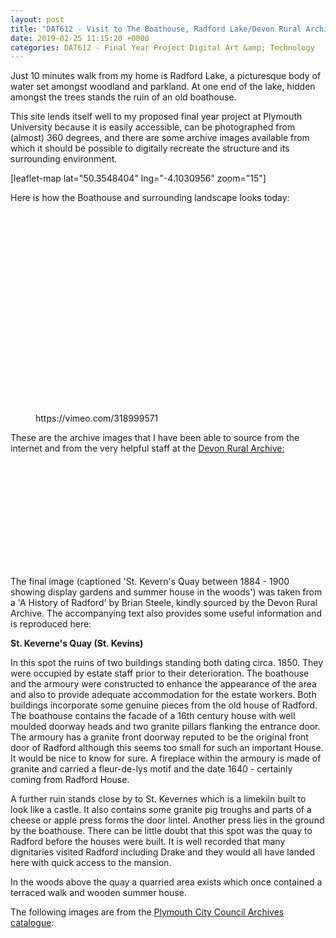 ```yaml
---
layout: post
title: "DAT612 - Visit to The Boathouse, Radford Lake/Devon Rural Archive"
date: 2019-02-25 11:15:20 +0000
categories: DAT612 - Final Year Project Digital Art &amp; Technology
---
```


<!-- wp:paragraph -->
<p>Just 10 minutes walk from my home is Radford Lake, a picturesque body of water set amongst woodland and parkland. At one end of the lake, hidden amongst the trees stands the ruin of an old boathouse.</p>
<!-- /wp:paragraph -->

<!-- wp:paragraph -->
<p>This site lends itself well to my proposed final year project at Plymouth University because it is easily accessible, can be photographed from (almost) 360 degrees, and there are some archive images available from which it should be possible to digitally recreate the structure and its surrounding environment.</p>
<!-- /wp:paragraph -->

<!-- wp:shortcode -->
[leaflet-map lat="50.3548404" lng="-4.1030956" zoom="15"]
<!-- /wp:shortcode -->

<!-- wp:paragraph -->
<p>Here is how the Boathouse and surrounding landscape looks today:</p>
<!-- /wp:paragraph -->

<!-- wp:gallery {"linkTo":"media"} -->
<figure class="wp-block-gallery has-nested-images columns-default is-cropped"><!-- wp:image {"id":1098,"sizeSlug":"large","linkDestination":"media"} -->
<figure class="wp-block-image size-large"><a href="https://www.circleseven.co.uk/wp-content/uploads/2023/06/boathouse-radford-lake-present-day_46261898525_o-scaled.jpg"><img src="https://www.circleseven.co.uk/wp-content/uploads/2023/06/boathouse-radford-lake-present-day_46261898525_o-1024x768.jpg" alt="" class="wp-image-1098"/></a></figure>
<!-- /wp:image -->

<!-- wp:image {"id":1121,"sizeSlug":"large","linkDestination":"media"} -->
<figure class="wp-block-image size-large"><a href="https://www.circleseven.co.uk/wp-content/uploads/2023/06/boathouse-radford-lake-present-day_32234306697_o-scaled.jpg"><img src="https://www.circleseven.co.uk/wp-content/uploads/2023/06/boathouse-radford-lake-present-day_32234306697_o-768x1024.jpg" alt="" class="wp-image-1121"/></a></figure>
<!-- /wp:image -->

<!-- wp:image {"id":1120,"sizeSlug":"large","linkDestination":"media"} -->
<figure class="wp-block-image size-large"><a href="https://www.circleseven.co.uk/wp-content/uploads/2023/06/boathouse-radford-lake-present-day_46261902085_o-scaled.jpg"><img src="https://www.circleseven.co.uk/wp-content/uploads/2023/06/boathouse-radford-lake-present-day_46261902085_o-scaled.jpg" alt="" class="wp-image-1120"/></a></figure>
<!-- /wp:image -->

<!-- wp:image {"id":1118,"sizeSlug":"large","linkDestination":"media"} -->
<figure class="wp-block-image size-large"><a href="https://www.circleseven.co.uk/wp-content/uploads/2023/06/boathouse-radford-lake-present-day_46452683684_o-scaled.jpg"><img src="https://www.circleseven.co.uk/wp-content/uploads/2023/06/boathouse-radford-lake-present-day_46452683684_o-768x1024.jpg" alt="" class="wp-image-1118"/></a></figure>
<!-- /wp:image -->

<!-- wp:image {"id":1119,"sizeSlug":"large","linkDestination":"media"} -->
<figure class="wp-block-image size-large"><a href="https://www.circleseven.co.uk/wp-content/uploads/2023/06/boathouse-radford-lake-present-day_32234307697_o-scaled.jpg"><img src="https://www.circleseven.co.uk/wp-content/uploads/2023/06/boathouse-radford-lake-present-day_32234307697_o-scaled.jpg" alt="" class="wp-image-1119"/></a></figure>
<!-- /wp:image -->

<!-- wp:image {"id":1117,"sizeSlug":"large","linkDestination":"media"} -->
<figure class="wp-block-image size-large"><a href="https://www.circleseven.co.uk/wp-content/uploads/2023/06/boathouse-radford-lake-present-day_46261901585_o-scaled.jpg"><img src="https://www.circleseven.co.uk/wp-content/uploads/2023/06/boathouse-radford-lake-present-day_46261901585_o-1024x768.jpg" alt="" class="wp-image-1117"/></a></figure>
<!-- /wp:image -->

<!-- wp:image {"id":1116,"sizeSlug":"large","linkDestination":"media"} -->
<figure class="wp-block-image size-large"><a href="https://www.circleseven.co.uk/wp-content/uploads/2023/06/boathouse-radford-lake-present-day_32234307117_o-scaled.jpg"><img src="https://www.circleseven.co.uk/wp-content/uploads/2023/06/boathouse-radford-lake-present-day_32234307117_o-scaled.jpg" alt="" class="wp-image-1116"/></a></figure>
<!-- /wp:image -->

<!-- wp:image {"id":1115,"sizeSlug":"large","linkDestination":"media"} -->
<figure class="wp-block-image size-large"><a href="https://www.circleseven.co.uk/wp-content/uploads/2023/06/boathouse-radford-lake-present-day_46261901235_o.jpg"><img src="https://www.circleseven.co.uk/wp-content/uploads/2023/06/boathouse-radford-lake-present-day_46261901235_o.jpg" alt="" class="wp-image-1115"/></a></figure>
<!-- /wp:image -->

<!-- wp:image {"id":1114,"sizeSlug":"large","linkDestination":"media"} -->
<figure class="wp-block-image size-large"><a href="https://www.circleseven.co.uk/wp-content/uploads/2023/06/boathouse-radford-lake-present-day_46261901355_o-scaled.jpg"><img src="https://www.circleseven.co.uk/wp-content/uploads/2023/06/boathouse-radford-lake-present-day_46261901355_o-768x1024.jpg" alt="" class="wp-image-1114"/></a></figure>
<!-- /wp:image -->

<!-- wp:image {"id":1113,"sizeSlug":"large","linkDestination":"media"} -->
<figure class="wp-block-image size-large"><a href="https://www.circleseven.co.uk/wp-content/uploads/2023/06/boathouse-radford-lake-present-day_32234305677_o-scaled.jpg"><img src="https://www.circleseven.co.uk/wp-content/uploads/2023/06/boathouse-radford-lake-present-day_32234305677_o-scaled.jpg" alt="" class="wp-image-1113"/></a></figure>
<!-- /wp:image -->

<!-- wp:image {"id":1112,"sizeSlug":"large","linkDestination":"media"} -->
<figure class="wp-block-image size-large"><a href="https://www.circleseven.co.uk/wp-content/uploads/2023/06/boathouse-radford-lake-present-day_46261901925_o-scaled.jpg"><img src="https://www.circleseven.co.uk/wp-content/uploads/2023/06/boathouse-radford-lake-present-day_46261901925_o-scaled.jpg" alt="" class="wp-image-1112"/></a></figure>
<!-- /wp:image -->

<!-- wp:image {"id":1110,"sizeSlug":"large","linkDestination":"media"} -->
<figure class="wp-block-image size-large"><a href="https://www.circleseven.co.uk/wp-content/uploads/2023/06/boathouse-radford-lake-present-day_32234307947_o.jpg"><img src="https://www.circleseven.co.uk/wp-content/uploads/2023/06/boathouse-radford-lake-present-day_32234307947_o.jpg" alt="" class="wp-image-1110"/></a></figure>
<!-- /wp:image -->

<!-- wp:image {"id":1109,"sizeSlug":"large","linkDestination":"media"} -->
<figure class="wp-block-image size-large"><a href="https://www.circleseven.co.uk/wp-content/uploads/2023/06/boathouse-radford-lake-present-day_32234306377_o-scaled.jpg"><img src="https://www.circleseven.co.uk/wp-content/uploads/2023/06/boathouse-radford-lake-present-day_32234306377_o-scaled.jpg" alt="" class="wp-image-1109"/></a></figure>
<!-- /wp:image -->

<!-- wp:image {"id":1108,"sizeSlug":"large","linkDestination":"media"} -->
<figure class="wp-block-image size-large"><a href="https://www.circleseven.co.uk/wp-content/uploads/2023/06/boathouse-radford-lake-present-day_32234306457_o-scaled.jpg"><img src="https://www.circleseven.co.uk/wp-content/uploads/2023/06/boathouse-radford-lake-present-day_32234306457_o-scaled.jpg" alt="" class="wp-image-1108"/></a></figure>
<!-- /wp:image -->

<!-- wp:image {"id":1107,"sizeSlug":"large","linkDestination":"media"} -->
<figure class="wp-block-image size-large"><a href="https://www.circleseven.co.uk/wp-content/uploads/2023/06/boathouse-radford-lake-present-day_46261901745_o-scaled.jpg"><img src="https://www.circleseven.co.uk/wp-content/uploads/2023/06/boathouse-radford-lake-present-day_46261901745_o-scaled.jpg" alt="" class="wp-image-1107"/></a></figure>
<!-- /wp:image -->

<!-- wp:image {"id":1105,"sizeSlug":"large","linkDestination":"media"} -->
<figure class="wp-block-image size-large"><a href="https://www.circleseven.co.uk/wp-content/uploads/2023/06/boathouse-radford-lake-present-day_32234305517_o.jpg"><img src="https://www.circleseven.co.uk/wp-content/uploads/2023/06/boathouse-radford-lake-present-day_32234305517_o.jpg" alt="" class="wp-image-1105"/></a></figure>
<!-- /wp:image -->

<!-- wp:image {"id":1106,"sizeSlug":"large","linkDestination":"media"} -->
<figure class="wp-block-image size-large"><a href="https://www.circleseven.co.uk/wp-content/uploads/2023/06/boathouse-radford-lake-present-day_32234306827_o-scaled.jpg"><img src="https://www.circleseven.co.uk/wp-content/uploads/2023/06/boathouse-radford-lake-present-day_32234306827_o-scaled.jpg" alt="" class="wp-image-1106"/></a></figure>
<!-- /wp:image -->

<!-- wp:image {"id":1104,"sizeSlug":"large","linkDestination":"media"} -->
<figure class="wp-block-image size-large"><a href="https://www.circleseven.co.uk/wp-content/uploads/2023/06/boathouse-radford-lake-present-day_46261899775_o-scaled.jpg"><img src="https://www.circleseven.co.uk/wp-content/uploads/2023/06/boathouse-radford-lake-present-day_46261899775_o-scaled.jpg" alt="" class="wp-image-1104"/></a></figure>
<!-- /wp:image -->

<!-- wp:image {"id":1103,"sizeSlug":"large","linkDestination":"media"} -->
<figure class="wp-block-image size-large"><a href="https://www.circleseven.co.uk/wp-content/uploads/2023/06/boathouse-radford-lake-present-day_32234306737_o-scaled.jpg"><img src="https://www.circleseven.co.uk/wp-content/uploads/2023/06/boathouse-radford-lake-present-day_32234306737_o-scaled.jpg" alt="" class="wp-image-1103"/></a></figure>
<!-- /wp:image -->

<!-- wp:image {"id":1101,"sizeSlug":"large","linkDestination":"media"} -->
<figure class="wp-block-image size-large"><a href="https://www.circleseven.co.uk/wp-content/uploads/2023/06/boathouse-radford-lake-present-day_46261900195_o-scaled.jpg"><img src="https://www.circleseven.co.uk/wp-content/uploads/2023/06/boathouse-radford-lake-present-day_46261900195_o-1024x768.jpg" alt="" class="wp-image-1101"/></a></figure>
<!-- /wp:image -->

<!-- wp:image {"id":1102,"sizeSlug":"large","linkDestination":"media"} -->
<figure class="wp-block-image size-large"><a href="https://www.circleseven.co.uk/wp-content/uploads/2023/06/boathouse-radford-lake-present-day_32234307447_o-scaled.jpg"><img src="https://www.circleseven.co.uk/wp-content/uploads/2023/06/boathouse-radford-lake-present-day_32234307447_o-1024x768.jpg" alt="" class="wp-image-1102"/></a></figure>
<!-- /wp:image -->

<!-- wp:image {"id":1100,"sizeSlug":"large","linkDestination":"media"} -->
<figure class="wp-block-image size-large"><a href="https://www.circleseven.co.uk/wp-content/uploads/2023/06/boathouse-radford-lake-present-day_32234307377_o-scaled.jpg"><img src="https://www.circleseven.co.uk/wp-content/uploads/2023/06/boathouse-radford-lake-present-day_32234307377_o-1024x768.jpg" alt="" class="wp-image-1100"/></a></figure>
<!-- /wp:image -->

<!-- wp:image {"id":1099,"sizeSlug":"large","linkDestination":"media"} -->
<figure class="wp-block-image size-large"><a href="https://www.circleseven.co.uk/wp-content/uploads/2023/06/boathouse-radford-lake-present-day_32234307827_o-scaled.jpg"><img src="https://www.circleseven.co.uk/wp-content/uploads/2023/06/boathouse-radford-lake-present-day_32234307827_o-768x1024.jpg" alt="" class="wp-image-1099"/></a></figure>
<!-- /wp:image --></figure>
<!-- /wp:gallery -->

<!-- wp:embed {"url":"https://vimeo.com/318999571","type":"video","providerNameSlug":"vimeo","responsive":true,"className":"wp-embed-aspect-9-16 wp-has-aspect-ratio"} -->
<figure class="wp-block-embed is-type-video is-provider-vimeo wp-block-embed-vimeo wp-embed-aspect-9-16 wp-has-aspect-ratio"><div class="wp-block-embed__wrapper">
https://vimeo.com/318999571
</div></figure>
<!-- /wp:embed -->

<!-- wp:paragraph -->
<p>These are the archive images that I have been able to source from the internet and from the very helpful staff at the <a href="http://www.devonruralarchive.com/" target="_blank" rel="noreferrer noopener">Devon Rural Archive:</a></p>
<!-- /wp:paragraph -->

<!-- wp:gallery {"linkTo":"media"} -->
<figure class="wp-block-gallery has-nested-images columns-default is-cropped"><!-- wp:image {"id":1132,"sizeSlug":"large","linkDestination":"media"} -->
<figure class="wp-block-image size-large"><a href="https://www.circleseven.co.uk/wp-content/uploads/2023/06/boathouse-radford-lake-archived_32234376137_o.png"><img src="https://www.circleseven.co.uk/wp-content/uploads/2023/06/boathouse-radford-lake-archived_32234376137_o.png" alt="" class="wp-image-1132"/></a></figure>
<!-- /wp:image -->

<!-- wp:image {"id":1125,"sizeSlug":"large","linkDestination":"media"} -->
<figure class="wp-block-image size-large"><a href="https://www.circleseven.co.uk/wp-content/uploads/2023/06/boathouse-radford-lake-archived_32234376247_o.jpg"><img src="https://www.circleseven.co.uk/wp-content/uploads/2023/06/boathouse-radford-lake-archived_32234376247_o.jpg" alt="" class="wp-image-1125"/></a></figure>
<!-- /wp:image -->

<!-- wp:image {"id":1129,"sizeSlug":"large","linkDestination":"media"} -->
<figure class="wp-block-image size-large"><a href="https://www.circleseven.co.uk/wp-content/uploads/2023/06/boathouse-radford-lake-archived_32234376327_o.jpg"><img src="https://www.circleseven.co.uk/wp-content/uploads/2023/06/boathouse-radford-lake-archived_32234376327_o-1024x646.jpg" alt="" class="wp-image-1129"/></a></figure>
<!-- /wp:image -->

<!-- wp:image {"id":1133,"sizeSlug":"large","linkDestination":"media"} -->
<figure class="wp-block-image size-large"><a href="https://www.circleseven.co.uk/wp-content/uploads/2023/06/boathouse-radford-lake-archived_32234376337_o.png"><img src="https://www.circleseven.co.uk/wp-content/uploads/2023/06/boathouse-radford-lake-archived_32234376337_o.png" alt="" class="wp-image-1133"/></a></figure>
<!-- /wp:image -->

<!-- wp:image {"id":1126,"sizeSlug":"large","linkDestination":"media"} -->
<figure class="wp-block-image size-large"><a href="https://www.circleseven.co.uk/wp-content/uploads/2023/06/boathouse-radford-lake-archived_32234376407_o.jpg"><img src="https://www.circleseven.co.uk/wp-content/uploads/2023/06/boathouse-radford-lake-archived_32234376407_o-1024x665.jpg" alt="" class="wp-image-1126"/></a></figure>
<!-- /wp:image -->

<!-- wp:image {"id":1123,"sizeSlug":"large","linkDestination":"media"} -->
<figure class="wp-block-image size-large"><a href="https://www.circleseven.co.uk/wp-content/uploads/2023/06/boathouse-radford-lake-archived_32234376417_o.jpg"><img src="https://www.circleseven.co.uk/wp-content/uploads/2023/06/boathouse-radford-lake-archived_32234376417_o.jpg" alt="" class="wp-image-1123"/></a></figure>
<!-- /wp:image -->

<!-- wp:image {"id":1124,"sizeSlug":"large","linkDestination":"media"} -->
<figure class="wp-block-image size-large"><a href="https://www.circleseven.co.uk/wp-content/uploads/2023/06/boathouse-radford-lake-archived_32234376497_o.jpg"><img src="https://www.circleseven.co.uk/wp-content/uploads/2023/06/boathouse-radford-lake-archived_32234376497_o.jpg" alt="" class="wp-image-1124"/></a></figure>
<!-- /wp:image -->

<!-- wp:image {"id":1127,"sizeSlug":"large","linkDestination":"media"} -->
<figure class="wp-block-image size-large"><a href="https://www.circleseven.co.uk/wp-content/uploads/2023/06/boathouse-radford-lake-archived_32234376597_o.jpg"><img src="https://www.circleseven.co.uk/wp-content/uploads/2023/06/boathouse-radford-lake-archived_32234376597_o.jpg" alt="" class="wp-image-1127"/></a></figure>
<!-- /wp:image -->

<!-- wp:image {"id":1134,"sizeSlug":"large","linkDestination":"media"} -->
<figure class="wp-block-image size-large"><a href="https://www.circleseven.co.uk/wp-content/uploads/2023/06/boathouse-radford-lake-archived_47124204942_o-scaled.jpg"><img src="https://www.circleseven.co.uk/wp-content/uploads/2023/06/boathouse-radford-lake-archived_47124204942_o-1024x768.jpg" alt="" class="wp-image-1134"/></a></figure>
<!-- /wp:image -->

<!-- wp:image {"id":1128,"sizeSlug":"large","linkDestination":"media"} -->
<figure class="wp-block-image size-large"><a href="https://www.circleseven.co.uk/wp-content/uploads/2023/06/boathouse-radford-lake-archived_47176098201_o.png"><img src="https://www.circleseven.co.uk/wp-content/uploads/2023/06/boathouse-radford-lake-archived_47176098201_o.png" alt="" class="wp-image-1128"/></a></figure>
<!-- /wp:image -->

<!-- wp:image {"id":1131,"sizeSlug":"large","linkDestination":"media"} -->
<figure class="wp-block-image size-large"><a href="https://www.circleseven.co.uk/wp-content/uploads/2023/06/boathouse-radford-lake-archived_47176098311_o.png"><img src="https://www.circleseven.co.uk/wp-content/uploads/2023/06/boathouse-radford-lake-archived_47176098311_o.png" alt="" class="wp-image-1131"/></a></figure>
<!-- /wp:image -->

<!-- wp:image {"id":1130,"sizeSlug":"large","linkDestination":"media"} -->
<figure class="wp-block-image size-large"><a href="https://www.circleseven.co.uk/wp-content/uploads/2023/06/boathouse-radford-lake-archived_47176098371_o.png"><img src="https://www.circleseven.co.uk/wp-content/uploads/2023/06/boathouse-radford-lake-archived_47176098371_o.png" alt="" class="wp-image-1130"/></a></figure>
<!-- /wp:image --></figure>
<!-- /wp:gallery -->

<!-- wp:image {"id":1138,"sizeSlug":"large","linkDestination":"media"} -->
<figure class="wp-block-image size-large"><a href="https://www.circleseven.co.uk/wp-content/uploads/2023/06/IMG_0118-e1550849775191-scaled-1.jpg"><img src="https://www.circleseven.co.uk/wp-content/uploads/2023/06/IMG_0118-e1550849775191-scaled-1-758x1024.jpg" alt="" class="wp-image-1138"/></a></figure>
<!-- /wp:image -->

<!-- wp:paragraph -->
<p>The final image (captioned 'St. Kevern's Quay between 1884 - 1900 showing display gardens and summer house in the woods') was taken from a 'A History of Radford' by Brian Steele, kindly sourced by the Devon Rural Archive. The accompanying text also provides some useful information and is reproduced here:</p>
<!-- /wp:paragraph -->

<!-- wp:paragraph -->
<p><strong>St. Keverne's Quay (St. Kevins)</strong></p>
<!-- /wp:paragraph -->

<!-- wp:paragraph -->
<p>In this spot the ruins of two buildings standing both dating circa. 1850. They were occupied by estate staff prior to their deterioration. The boathouse and the armoury were constructed to enhance the appearance of the area and also to provide adequate accommodation for the estate workers. Both buildings incorporate some genuine pieces from the old house of Radford. The boathouse contains the facade of a 16th century house with well moulded doorway heads and two granite pillars flanking the entrance door. The armoury has a granite front doorway reputed to be the original front door of Radford although this seems too small for such an important House. It would be nice to know for sure. A fireplace within the armoury is made of granite and carried a fleur-de-lys motif and the date 1640 - certainly coming from Radford House.</p>
<!-- /wp:paragraph -->

<!-- wp:paragraph -->
<p>A further ruin stands close by to St. Kevernes which is a limekiln built to look like a castle. It also contains some granite pig troughs and parts of a cheese or apple press forms the door lintel. Another press lies in the ground by the boathouse. There can be little doubt that this spot was the quay to Radford before the houses were built. It is well recorded that many dignitaries visited Radford including Drake and they would all have landed here with quick access to the mansion.</p>
<!-- /wp:paragraph -->

<!-- wp:paragraph -->
<p>In the woods above the quay a quarried area exists which once contained a terraced walk and wooden summer house.</p>
<!-- /wp:paragraph -->

<!-- wp:paragraph -->
<p>The following images are from the <a href="http://web.plymouth.gov.uk/archivecatalogue.htm" target="_blank" rel="noreferrer noopener">Plymouth City Council Archives catalogue</a>:</p>
<!-- /wp:paragraph -->

<!-- wp:gallery {"linkTo":"media"} -->
<figure class="wp-block-gallery has-nested-images columns-default is-cropped"><!-- wp:image {"id":1140,"sizeSlug":"large","linkDestination":"media"} -->
<figure class="wp-block-image size-large"><a href="https://www.circleseven.co.uk/wp-content/uploads/2023/06/radford-boathouse-pcc_32265282617_o.jpg"><img src="https://www.circleseven.co.uk/wp-content/uploads/2023/06/radford-boathouse-pcc_32265282617_o.jpg" alt="" class="wp-image-1140"/></a></figure>
<!-- /wp:image -->

<!-- wp:image {"id":1150,"sizeSlug":"large","linkDestination":"media"} -->
<figure class="wp-block-image size-large"><a href="https://www.circleseven.co.uk/wp-content/uploads/2023/06/radford-boathouse-pcc_46293036555_o.jpg"><img src="https://www.circleseven.co.uk/wp-content/uploads/2023/06/radford-boathouse-pcc_46293036555_o.jpg" alt="" class="wp-image-1150"/></a></figure>
<!-- /wp:image -->

<!-- wp:image {"id":1148,"sizeSlug":"large","linkDestination":"media"} -->
<figure class="wp-block-image size-large"><a href="https://www.circleseven.co.uk/wp-content/uploads/2023/06/radford-boathouse-pcc_46293036635_o.jpg"><img src="https://www.circleseven.co.uk/wp-content/uploads/2023/06/radford-boathouse-pcc_46293036635_o.jpg" alt="" class="wp-image-1148"/></a></figure>
<!-- /wp:image -->

<!-- wp:image {"id":1141,"sizeSlug":"large","linkDestination":"media"} -->
<figure class="wp-block-image size-large"><a href="https://www.circleseven.co.uk/wp-content/uploads/2023/06/radford-boathouse-pcc_46293036675_o.jpg"><img src="https://www.circleseven.co.uk/wp-content/uploads/2023/06/radford-boathouse-pcc_46293036675_o.jpg" alt="" class="wp-image-1141"/></a></figure>
<!-- /wp:image -->

<!-- wp:image {"id":1145,"sizeSlug":"large","linkDestination":"media"} -->
<figure class="wp-block-image size-large"><a href="https://www.circleseven.co.uk/wp-content/uploads/2023/06/radford-boathouse-pcc_46293036695_o.jpg"><img src="https://www.circleseven.co.uk/wp-content/uploads/2023/06/radford-boathouse-pcc_46293036695_o.jpg" alt="" class="wp-image-1145"/></a></figure>
<!-- /wp:image -->

<!-- wp:image {"id":1143,"sizeSlug":"large","linkDestination":"media"} -->
<figure class="wp-block-image size-large"><a href="https://www.circleseven.co.uk/wp-content/uploads/2023/06/radford-boathouse-pcc_46293036745_o.jpg"><img src="https://www.circleseven.co.uk/wp-content/uploads/2023/06/radford-boathouse-pcc_46293036745_o.jpg" alt="" class="wp-image-1143"/></a></figure>
<!-- /wp:image -->

<!-- wp:image {"id":1142,"sizeSlug":"large","linkDestination":"media"} -->
<figure class="wp-block-image size-large"><a href="https://www.circleseven.co.uk/wp-content/uploads/2023/06/radford-boathouse-pcc_47155561622_o.jpg"><img src="https://www.circleseven.co.uk/wp-content/uploads/2023/06/radford-boathouse-pcc_47155561622_o.jpg" alt="" class="wp-image-1142"/></a></figure>
<!-- /wp:image -->

<!-- wp:image {"id":1144,"sizeSlug":"large","linkDestination":"media"} -->
<figure class="wp-block-image size-large"><a href="https://www.circleseven.co.uk/wp-content/uploads/2023/06/radford-boathouse-pcc_47155561752_o.jpg"><img src="https://www.circleseven.co.uk/wp-content/uploads/2023/06/radford-boathouse-pcc_47155561752_o.jpg" alt="" class="wp-image-1144"/></a></figure>
<!-- /wp:image -->

<!-- wp:image {"id":1146,"sizeSlug":"large","linkDestination":"media"} -->
<figure class="wp-block-image size-large"><a href="https://www.circleseven.co.uk/wp-content/uploads/2023/06/radford-boathouse-pcc_47155561932_o.jpg"><img src="https://www.circleseven.co.uk/wp-content/uploads/2023/06/radford-boathouse-pcc_47155561932_o.jpg" alt="" class="wp-image-1146"/></a></figure>
<!-- /wp:image -->

<!-- wp:image {"id":1147,"sizeSlug":"large","linkDestination":"media"} -->
<figure class="wp-block-image size-large"><a href="https://www.circleseven.co.uk/wp-content/uploads/2023/06/radford-boathouse-pcc_47155562022_o.jpg"><img src="https://www.circleseven.co.uk/wp-content/uploads/2023/06/radford-boathouse-pcc_47155562022_o.jpg" alt="" class="wp-image-1147"/></a></figure>
<!-- /wp:image -->

<!-- wp:image {"id":1149,"sizeSlug":"large","linkDestination":"media"} -->
<figure class="wp-block-image size-large"><a href="https://www.circleseven.co.uk/wp-content/uploads/2023/06/radford-boathouse-pcc_47155562082_o.jpg"><img src="https://www.circleseven.co.uk/wp-content/uploads/2023/06/radford-boathouse-pcc_47155562082_o.jpg" alt="" class="wp-image-1149"/></a></figure>
<!-- /wp:image --></figure>
<!-- /wp:gallery -->